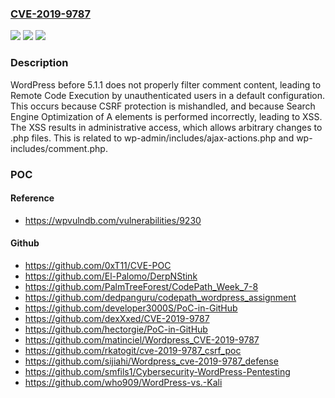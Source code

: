 ### [CVE-2019-9787](https://cve.mitre.org/cgi-bin/cvename.cgi?name=CVE-2019-9787)
![](https://img.shields.io/static/v1?label=Product&message=n%2Fa&color=blue)
![](https://img.shields.io/static/v1?label=Version&message=n%2Fa&color=blue)
![](https://img.shields.io/static/v1?label=Vulnerability&message=n%2Fa&color=brighgreen)

### Description

WordPress before 5.1.1 does not properly filter comment content, leading to Remote Code Execution by unauthenticated users in a default configuration. This occurs because CSRF protection is mishandled, and because Search Engine Optimization of A elements is performed incorrectly, leading to XSS. The XSS results in administrative access, which allows arbitrary changes to .php files. This is related to wp-admin/includes/ajax-actions.php and wp-includes/comment.php.

### POC

#### Reference
- https://wpvulndb.com/vulnerabilities/9230

#### Github
- https://github.com/0xT11/CVE-POC
- https://github.com/El-Palomo/DerpNStink
- https://github.com/PalmTreeForest/CodePath_Week_7-8
- https://github.com/dedpanguru/codepath_wordpress_assignment
- https://github.com/developer3000S/PoC-in-GitHub
- https://github.com/dexXxed/CVE-2019-9787
- https://github.com/hectorgie/PoC-in-GitHub
- https://github.com/matinciel/Wordpress_CVE-2019-9787
- https://github.com/rkatogit/cve-2019-9787_csrf_poc
- https://github.com/sijiahi/Wordpress_cve-2019-9787_defense
- https://github.com/smfils1/Cybersecurity-WordPress-Pentesting
- https://github.com/who909/WordPress-vs.-Kali

